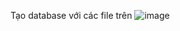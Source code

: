 Tạo database với các file trên
![image](https://github.com/user-attachments/assets/506aff78-4826-4fed-a95b-2b186dadfa3a)
